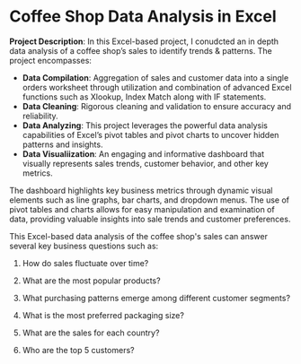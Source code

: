# Coffee Shop Data Analysis in Excel


**Project Description**:
In this Excel-based project, I conudcted an in depth data analysis of a coffee shop’s sales to identify trends & patterns. The project encompasses:

- **Data Compilation**: Aggregation of sales and customer data into a single orders worksheet through utilization and combination of advanced Excel functions such as Xlookup, Index Match along with IF statements.  
- **Data Cleaning**: Rigorous cleaning and validation to ensure accuracy and reliability.
- **Data Analyzing**: This project leverages the powerful data analysis capabilities of Excel’s pivot tables and pivot charts to uncover hidden patterns and insights.
- **Data Visualiization**: An engaging and informative dashboard that visually represents sales trends, customer behavior, and other key metrics.

The dashboard highlights key business metrics through dynamic visual elements such as line graphs, bar charts, and dropdown menus. The use of pivot tables and charts allows for easy manipulation and examination of data, providing valuable insights into sale trends and customer preferences.

This Excel-based data analysis of the coffee shop's sales can answer several key business questions such as:

1. How do sales fluctuate over time?

2. What are the most popular products?

3. What purchasing patterns emerge among different customer segments?

4. What is the most preferred packaging size?
   
5. What are the sales for each country?

6. Who are the top 5 customers?







